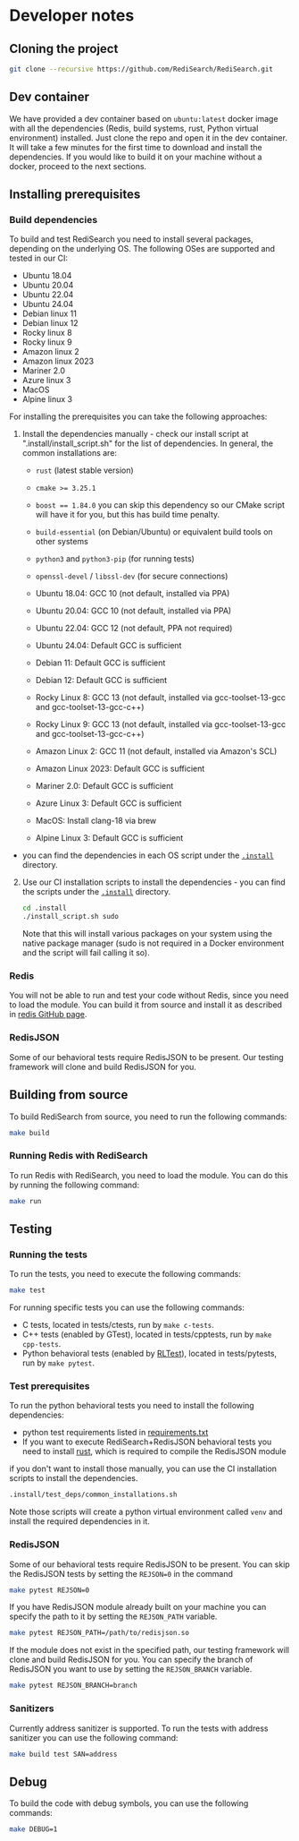 # Developer notes

## Cloning the project

```bash
git clone --recursive https://github.com/RediSearch/RediSearch.git
```

## Dev container
We have provided a dev container based on `ubuntu:latest` docker image with all the dependencies (Redis, build systems, rust, Python virtual environment) installed. Just clone the repo and open it in the dev container. It will take a few minutes for the first time to download and install the dependencies.
If you would like to build it on your machine without a docker, proceed to the next sections.
## Installing prerequisites

### Build dependencies
To build and test RediSearch you need to install several packages, depending on the underlying OS. The following OSes are supported and tested in our CI:

* Ubuntu 18.04
* Ubuntu 20.04
* Ubuntu 22.04
* Ubuntu 24.04
* Debian linux 11
* Debian linux 12
* Rocky linux 8
* Rocky linux 9
* Amazon linux 2
* Amazon linux 2023
* Mariner 2.0
* Azure linux 3
* MacOS
* Alpine linux 3

For installing the prerequisites you can take the following approaches:
1. Install the dependencies manually - check our install script at ".install/install_script.sh" for the list of dependencies. In general, the common installations are:
   - `rust` (latest stable version)
   - `cmake >= 3.25.1`
   - `boost == 1.84.0` you can skip this dependency so our CMake script will have it for you, but this has build time penalty.
   - `build-essential` (on Debian/Ubuntu) or equivalent build tools on other systems
   - `python3` and `python3-pip` (for running tests)
   - `openssl-devel` / `libssl-dev` (for secure connections)

   - Ubuntu 18.04: GCC 10 (not default, installed via PPA)
   - Ubuntu 20.04: GCC 10 (not default, installed via PPA)
   - Ubuntu 22.04: GCC 12 (not default, PPA not required)
   - Ubuntu 24.04: Default GCC is sufficient
   - Debian 11: Default GCC is sufficient
   - Debian 12: Default GCC is sufficient
   - Rocky Linux 8: GCC 13 (not default, installed via gcc-toolset-13-gcc and gcc-toolset-13-gcc-c++)
   - Rocky Linux 9: GCC 13 (not default, installed via gcc-toolset-13-gcc and gcc-toolset-13-gcc-c++)
   - Amazon Linux 2: GCC 11 (not default, installed via Amazon's SCL)
   - Amazon Linux 2023: Default GCC is sufficient
   - Mariner 2.0: Default GCC is sufficient
    - Azure Linux 3: Default GCC is sufficient
   - MacOS: Install clang-18 via brew
   - Alpine Linux 3: Default GCC is sufficient

- you can find the dependencies in each OS script under the [`.install`](.install) directory.
 
2. Use our CI installation scripts to install the dependencies - you can find the scripts under the [`.install`](.install) directory.

    ```bash
    cd .install
    ./install_script.sh sudo  
    ```
    Note that this will install various packages on your system using the native package manager (sudo is not required in a Docker environment and the script will fail calling it so). 

### Redis
You will not be able to run and test your code without Redis, since you need to load the module. You can build it from source and install it as described in [redis GitHub page](https://github.com/redis/redis).

### RedisJSON
Some of our behavioral tests require RedisJSON to be present. Our testing framework will clone and build RedisJSON for you.



## Building from source
To build RediSearch from source, you need to run the following commands:

```bash
make build
```

### Running Redis with RediSearch
To run Redis with RediSearch, you need to load the module. You can do this by running the following command:

```bash
make run
```

## Testing

### Running the tests
To run the tests, you need to execute the following commands:

```bash
make test
```
For running specific tests you can use the following commands:
* C tests, located in tests/ctests, run by `make c-tests`.
* C++ tests (enabled by GTest), located in tests/cpptests, run by `make cpp-tests`.
* Python behavioral tests (enabled by [RLTest](https://github.com/RedisLabsModules/RLTest)), located in tests/pytests, run by `make pytest`.

### Test prerequisites
To run the python behavioral tests you need to install the following dependencies:
* python test requirements listed in [requirements.txt](tests/pytests/requirements.txt)
* If you want to execute RediSearch+RedisJSON behavioral tests you need to install [rust](https://www.rust-lang.org/tools/install), which is required to compile the RedisJSON module 

if you don't want to install those manually, you can use the CI installation scripts to install the dependencies.

```bash
.install/test_deps/common_installations.sh
```
Note those scripts will create a python virtual environment called `venv` and install the required dependencies in it.

### RedisJSON
Some of our behavioral tests require RedisJSON to be present. You can skip the RedisJSON tests by setting the `REJSON=0` in the command
```bash
make pytest REJSON=0
```
If you have RedisJSON module already built on your machine you can specify the path to it by setting the `REJSON_PATH` variable.
```bash
make pytest REJSON_PATH=/path/to/redisjson.so
```
If the module does not exist in the specified path, our testing framework will clone and build RedisJSON for you. You can specify the branch of RedisJSON you want to use by setting the `REJSON_BRANCH` variable.

```bash
make pytest REJSON_BRANCH=branch
```

### Sanitizers
Currently address sanitizer is supported. To run the tests with address sanitizer you can use the following command:

```bash
make build test SAN=address
```

## Debug
To build the code with debug symbols, you can use the following commands:

```bash
make DEBUG=1
```